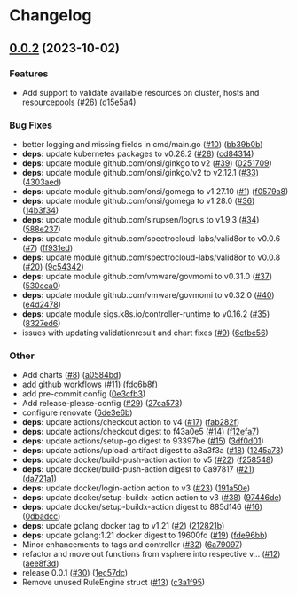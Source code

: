 # Changelog

## [0.0.2](https://github.com/spectrocloud-labs/valid8or-plugin-vsphere/compare/v0.0.1...v0.0.2) (2023-10-02)


### Features

* Add support to validate available resources on cluster, hosts and resourcepools ([#26](https://github.com/spectrocloud-labs/valid8or-plugin-vsphere/issues/26)) ([d15e5a4](https://github.com/spectrocloud-labs/valid8or-plugin-vsphere/commit/d15e5a4a3ce7fc1bbe898dacff6f53388a9356ae))


### Bug Fixes

* better logging and missing fields in cmd/main.go ([#10](https://github.com/spectrocloud-labs/valid8or-plugin-vsphere/issues/10)) ([bb39b0b](https://github.com/spectrocloud-labs/valid8or-plugin-vsphere/commit/bb39b0b0a4d12cc6554041f86442e9115ba93889))
* **deps:** update kubernetes packages to v0.28.2 ([#28](https://github.com/spectrocloud-labs/valid8or-plugin-vsphere/issues/28)) ([cd84314](https://github.com/spectrocloud-labs/valid8or-plugin-vsphere/commit/cd84314cec33ac51d2f7a9f75ca851edfa50359b))
* **deps:** update module github.com/onsi/ginkgo to v2 ([#39](https://github.com/spectrocloud-labs/valid8or-plugin-vsphere/issues/39)) ([0251709](https://github.com/spectrocloud-labs/valid8or-plugin-vsphere/commit/025170979179cd839cf967a71cce29ee00961a61))
* **deps:** update module github.com/onsi/ginkgo/v2 to v2.12.1 ([#33](https://github.com/spectrocloud-labs/valid8or-plugin-vsphere/issues/33)) ([4303aed](https://github.com/spectrocloud-labs/valid8or-plugin-vsphere/commit/4303aed9d4c53c6eb764b39262b464480ee51874))
* **deps:** update module github.com/onsi/gomega to v1.27.10 ([#1](https://github.com/spectrocloud-labs/valid8or-plugin-vsphere/issues/1)) ([f0579a8](https://github.com/spectrocloud-labs/valid8or-plugin-vsphere/commit/f0579a804a165d4b568cb95e997cb315b70cfab5))
* **deps:** update module github.com/onsi/gomega to v1.28.0 ([#36](https://github.com/spectrocloud-labs/valid8or-plugin-vsphere/issues/36)) ([14b3f34](https://github.com/spectrocloud-labs/valid8or-plugin-vsphere/commit/14b3f3477f59ddd1684f088b79dee8ab12602347))
* **deps:** update module github.com/sirupsen/logrus to v1.9.3 ([#34](https://github.com/spectrocloud-labs/valid8or-plugin-vsphere/issues/34)) ([588e237](https://github.com/spectrocloud-labs/valid8or-plugin-vsphere/commit/588e2370111567e3548c038d098bbe7bfebf8cbd))
* **deps:** update module github.com/spectrocloud-labs/valid8or to v0.0.6 ([#7](https://github.com/spectrocloud-labs/valid8or-plugin-vsphere/issues/7)) ([ff931ed](https://github.com/spectrocloud-labs/valid8or-plugin-vsphere/commit/ff931edd2782e664149a6c51c67e4d2364489ef3))
* **deps:** update module github.com/spectrocloud-labs/valid8or to v0.0.8 ([#20](https://github.com/spectrocloud-labs/valid8or-plugin-vsphere/issues/20)) ([9c54342](https://github.com/spectrocloud-labs/valid8or-plugin-vsphere/commit/9c54342788a302ea591c630d272fbd7e2471d02a))
* **deps:** update module github.com/vmware/govmomi to v0.31.0 ([#37](https://github.com/spectrocloud-labs/valid8or-plugin-vsphere/issues/37)) ([530cca0](https://github.com/spectrocloud-labs/valid8or-plugin-vsphere/commit/530cca01ba680dff1207b3629a390a42cb33937f))
* **deps:** update module github.com/vmware/govmomi to v0.32.0 ([#40](https://github.com/spectrocloud-labs/valid8or-plugin-vsphere/issues/40)) ([e4d2478](https://github.com/spectrocloud-labs/valid8or-plugin-vsphere/commit/e4d2478e5d3be3fc382b0e197b588dee54a66b56))
* **deps:** update module sigs.k8s.io/controller-runtime to v0.16.2 ([#35](https://github.com/spectrocloud-labs/valid8or-plugin-vsphere/issues/35)) ([8327ed6](https://github.com/spectrocloud-labs/valid8or-plugin-vsphere/commit/8327ed6ec6446ad5c73f8c1cd24485ec687ea498))
* issues with updating validationresult and chart fixes ([#9](https://github.com/spectrocloud-labs/valid8or-plugin-vsphere/issues/9)) ([6cfbc56](https://github.com/spectrocloud-labs/valid8or-plugin-vsphere/commit/6cfbc569ae551da357593b2bb74a6d8f06838c43))


### Other

* Add charts ([#8](https://github.com/spectrocloud-labs/valid8or-plugin-vsphere/issues/8)) ([a0584bd](https://github.com/spectrocloud-labs/valid8or-plugin-vsphere/commit/a0584bd7e59ca2fadf5f7fd8d706fecfe928d5a5))
* add github workflows ([#11](https://github.com/spectrocloud-labs/valid8or-plugin-vsphere/issues/11)) ([fdc6b8f](https://github.com/spectrocloud-labs/valid8or-plugin-vsphere/commit/fdc6b8fb3f2682f58b52bf23eb2cc6f68aee0c59))
* add pre-commit config ([0e3cfb3](https://github.com/spectrocloud-labs/valid8or-plugin-vsphere/commit/0e3cfb3ed8760e76bdf8d68419d062be0c2d4b9b))
* Add release-please-config ([#29](https://github.com/spectrocloud-labs/valid8or-plugin-vsphere/issues/29)) ([27ca573](https://github.com/spectrocloud-labs/valid8or-plugin-vsphere/commit/27ca573fd3d5e8d526b75dc469b44149192b1c02))
* configure renovate ([6de3e6b](https://github.com/spectrocloud-labs/valid8or-plugin-vsphere/commit/6de3e6b713ca065b47268fe9e9e0c24bec044c51))
* **deps:** update actions/checkout action to v4 ([#17](https://github.com/spectrocloud-labs/valid8or-plugin-vsphere/issues/17)) ([fab282f](https://github.com/spectrocloud-labs/valid8or-plugin-vsphere/commit/fab282fa3d32ad7d1b42ba5417809da001be61b8))
* **deps:** update actions/checkout digest to f43a0e5 ([#14](https://github.com/spectrocloud-labs/valid8or-plugin-vsphere/issues/14)) ([f12efa7](https://github.com/spectrocloud-labs/valid8or-plugin-vsphere/commit/f12efa7108e25e4e524546e12926df33ae55484f))
* **deps:** update actions/setup-go digest to 93397be ([#15](https://github.com/spectrocloud-labs/valid8or-plugin-vsphere/issues/15)) ([3df0d01](https://github.com/spectrocloud-labs/valid8or-plugin-vsphere/commit/3df0d0104b7c4de8cd63e325e2edbf478dc90b22))
* **deps:** update actions/upload-artifact digest to a8a3f3a ([#18](https://github.com/spectrocloud-labs/valid8or-plugin-vsphere/issues/18)) ([1245a73](https://github.com/spectrocloud-labs/valid8or-plugin-vsphere/commit/1245a738ecb1c72e2b95bb60109429be087eddd5))
* **deps:** update docker/build-push-action action to v5 ([#22](https://github.com/spectrocloud-labs/valid8or-plugin-vsphere/issues/22)) ([f258548](https://github.com/spectrocloud-labs/valid8or-plugin-vsphere/commit/f25854898b324b0ef9bef50bd8062494740f054c))
* **deps:** update docker/build-push-action digest to 0a97817 ([#21](https://github.com/spectrocloud-labs/valid8or-plugin-vsphere/issues/21)) ([da721a1](https://github.com/spectrocloud-labs/valid8or-plugin-vsphere/commit/da721a117ae351db07126d2d73f9bcd520d49cc6))
* **deps:** update docker/login-action action to v3 ([#23](https://github.com/spectrocloud-labs/valid8or-plugin-vsphere/issues/23)) ([191a50e](https://github.com/spectrocloud-labs/valid8or-plugin-vsphere/commit/191a50e2d7c53dbe592139f11ec460e060a06362))
* **deps:** update docker/setup-buildx-action action to v3 ([#38](https://github.com/spectrocloud-labs/valid8or-plugin-vsphere/issues/38)) ([97446de](https://github.com/spectrocloud-labs/valid8or-plugin-vsphere/commit/97446dea7e18d4ca43e127ad17353ca5bfa38867))
* **deps:** update docker/setup-buildx-action digest to 885d146 ([#16](https://github.com/spectrocloud-labs/valid8or-plugin-vsphere/issues/16)) ([0dbadcc](https://github.com/spectrocloud-labs/valid8or-plugin-vsphere/commit/0dbadccbd2e52226022109be8f7cfa28fa948548))
* **deps:** update golang docker tag to v1.21 ([#2](https://github.com/spectrocloud-labs/valid8or-plugin-vsphere/issues/2)) ([212821b](https://github.com/spectrocloud-labs/valid8or-plugin-vsphere/commit/212821bc6443d68d252d4b60e93d4bbeb48b16d0))
* **deps:** update golang:1.21 docker digest to 19600fd ([#19](https://github.com/spectrocloud-labs/valid8or-plugin-vsphere/issues/19)) ([fde96bb](https://github.com/spectrocloud-labs/valid8or-plugin-vsphere/commit/fde96bbe6b54eea6e39d67392c1bfdcb6eb7bf57))
* Minor enhancements to tags and controller ([#32](https://github.com/spectrocloud-labs/valid8or-plugin-vsphere/issues/32)) ([6a79097](https://github.com/spectrocloud-labs/valid8or-plugin-vsphere/commit/6a79097d7e7102b1601d5181aad3e6bbd15c502a))
* refactor and move out functions from vsphere into respective v… ([#12](https://github.com/spectrocloud-labs/valid8or-plugin-vsphere/issues/12)) ([aee8f3d](https://github.com/spectrocloud-labs/valid8or-plugin-vsphere/commit/aee8f3d14bcf53f5a3e818d2011e41a3a05acd5d))
* release 0.0.1 ([#30](https://github.com/spectrocloud-labs/valid8or-plugin-vsphere/issues/30)) ([1ec57dc](https://github.com/spectrocloud-labs/valid8or-plugin-vsphere/commit/1ec57dc549e22b4f6f1bd71eb2e1ea0b9e196588))
* Remove unused RuleEngine struct ([#13](https://github.com/spectrocloud-labs/valid8or-plugin-vsphere/issues/13)) ([c3a1f95](https://github.com/spectrocloud-labs/valid8or-plugin-vsphere/commit/c3a1f95e111ed67e22b45d5ee164dda15734c533))
